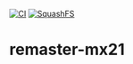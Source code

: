 [![CI](https://github.com/swiftlinux/remaster-mx21/actions/workflows/ci.yml/badge.svg?branch=main)](https://github.com/swiftlinux/remaster-mx21/actions/workflows/ci.yml)
[![SquashFS](https://github.com/swiftlinux/remaster-mx21/actions/workflows/find-strings-in-squashfs.yml/badge.svg?branch=main)](https://github.com/swiftlinux/remaster-mx21/actions/workflows/find-strings-in-squashfs.yml)

# remaster-mx21
